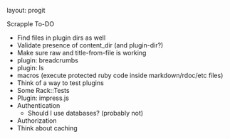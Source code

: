 layout: progit

Scrapple To-DO

* Find files in plugin dirs as well
* Validate presence of content_dir (and plugin-dir?)
* Make sure raw and title-from-file is working
* plugin: breadcrumbs
* plugin: ls
* macros (execute protected ruby code inside markdown/rdoc/etc files)
* Think of a way to test plugins
* Some Rack::Tests
* Plugin: impress.js
* Authentication
    * Should I use databases? (probably not)
* Authorization
* Think about caching
